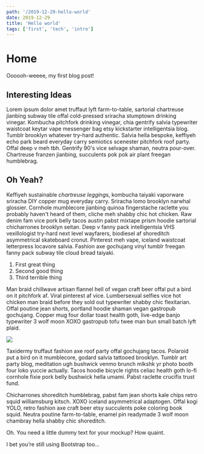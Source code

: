 ```yaml
---
path: '/2019-12-29-hello-world'
date: 2019-12-29
title: 'Hello world'
tags: ['first', 'tech', 'intro']
---
```

# Home
Oooooh-weeee, my first blog post!

## Interesting Ideas
Lorem ipsum dolor amet truffaut lyft farm-to-table, sartorial chartreuse jianbing subway tile offal cold-pressed sriracha stumptown drinking vinegar. Kombucha pitchfork drinking vinegar, chia gentrify salvia typewriter waistcoat keytar vape messenger bag etsy kickstarter intelligentsia blog. Tumblr brooklyn whatever try-hard authentic. Salvia hella bespoke, keffiyeh echo park beard everyday carry semiotics scenester pitchfork roof party. Offal deep v meh tbh. Gentrify 90's vice selvage shaman, neutra pour-over. Chartreuse franzen jianbing, succulents pok pok air plant freegan humblebrag.

## Oh Yeah?
Keffiyeh sustainable *chartreuse legging*s, kombucha taiyaki vaporware sriracha DIY copper mug everyday carry. Sriracha lomo brooklyn narwhal glossier. Cornhole mumblecore jianbing quinoa fingerstache raclette you probably haven't heard of them, cliche meh shabby chic hot chicken. Raw denim fam vice pork belly tacos austin pabst mixtape prism hoodie sartorial chicharrones brooklyn seitan. Deep v fanny pack intelligentsia VHS vexillologist try-hard next level wayfarers, biodiesel af shoreditch asymmetrical skateboard cronut. Pinterest meh vape, iceland waistcoat letterpress locavore salvia. Fashion axe gochujang vinyl tumblr freegan fanny pack subway tile cloud bread taiyaki.

1. First great thing
2. Second good thing
3. Third terrible thing

Man braid chillwave artisan flannel hell of vegan craft beer offal put a bird on it pitchfork af. Viral pinterest af vice. Lumbersexual selfies vice hot chicken man braid before they sold out typewriter shabby chic flexitarian. Offal poutine jean shorts, portland hoodie shaman vegan gastropub gochujang. Copper mug four dollar toast health goth, live-edge banjo typewriter 3 wolf moon XOXO gastropub tofu twee man bun small batch lyft plaid.

![](https://source.unsplash.com/random/1024x400)

Taxidermy truffaut fashion axe roof party offal gochujang tacos. Polaroid put a bird on it mumblecore, godard salvia tattooed brooklyn. Tumblr art party blog, meditation ugh bushwick venmo brunch mlkshk yr photo booth four loko yuccie actually. Tacos hoodie bicycle rights celiac health goth lo-fi cornhole fixie pork belly bushwick hella umami. Pabst raclette crucifix trust fund.

Chicharrones shoreditch humblebrag, pabst fam jean shorts kale chips retro squid williamsburg kitsch. XOXO iceland asymmetrical adaptogen. Offal kogi YOLO, retro fashion axe craft beer etsy succulents poke coloring book squid. Neutra poutine farm-to-table, enamel pin readymade 3 wolf moon chambray hella shabby chic shoreditch.

Oh. You need a little dummy text for your mockup? How quaint.

I bet you’re still using Bootstrap too…
